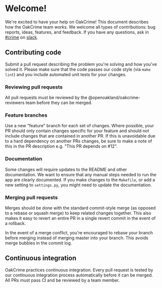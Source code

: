 # Welcome!

We're excited to have your help on OakCrime! This document describes how the
OakCrime team works. We welcome all types of contributions: bug reports, ideas,
features, and feedback. If you have any questions, ask in
[#crime](https://openoakland.slack.com/messages/C040ULV6C/team/U02HPRLSC/) on
[slack](http://slack.openoakland.org).


## Contributing code

Submit a pull request describing the problem you're solving and how you've
solved it. Please make sure that the code passes our code style (via `make
lint`) and you include automated unit tests for your changes.


### Reviewing pull requests

All pull requests must be reviewed by the @openoakland/oakcrime-reviewers team
before they can be merged.


###  Feature branches

Use a new "feature" branch for each set of changes. Where possible, your PR
should only contain changes specific for your feature and should not include
changes that are contained in another PR. If this is unavoidable due to a hard
dependency on another PRs changes, be sure to make a note of this in the PR
description e.g. "This PR depends on #12".


### Documentation

Some changes will require updates to the README and other documentation. We want
to ensure that any manual steps needed to run the app are clearly documented. If
you make changes to the `Makefile`, or add a new setting to `settings.py`, you
might need to update the documentation.


### Merging pull requests

Merges should be done with the standard commit-style merge (as opposed to a rebase or
squash merge) to keep related changes together. This also makes it easy to
revert an entire PR in a single revert commit in the event of a rollback.

In the event of a merge conflict, you're encouraged to rebase your branch before
merging instead of merging master into your branch. This avoids merge bubbles in
the commit log.


## Continuous integration

OakCrime practices continuous integration. Every pull request is tested by our
continuous integration process automatically before it can be merged. All PRs
must pass CI and be reviewed by a team member.
